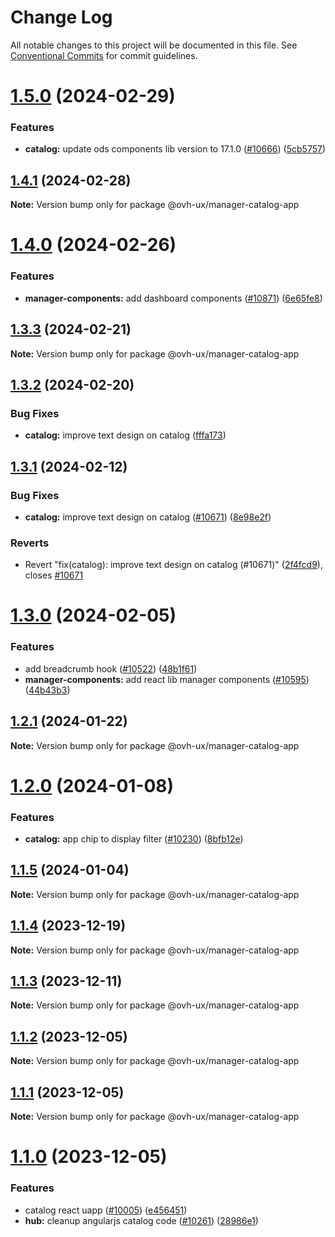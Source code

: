 # Change Log

All notable changes to this project will be documented in this file.
See [Conventional Commits](https://conventionalcommits.org) for commit guidelines.

# [1.5.0](https://github.com/ovh/manager/compare/@ovh-ux/manager-catalog-app@1.4.1...@ovh-ux/manager-catalog-app@1.5.0) (2024-02-29)


### Features

* **catalog:** update ods components lib version to 17.1.0 ([#10666](https://github.com/ovh/manager/issues/10666)) ([5cb5757](https://github.com/ovh/manager/commit/5cb5757166847add97b3d515ac22e7be88eeaddf))





## [1.4.1](https://github.com/ovh/manager/compare/@ovh-ux/manager-catalog-app@1.4.0...@ovh-ux/manager-catalog-app@1.4.1) (2024-02-28)

**Note:** Version bump only for package @ovh-ux/manager-catalog-app





# [1.4.0](https://github.com/ovh/manager/compare/@ovh-ux/manager-catalog-app@1.3.3...@ovh-ux/manager-catalog-app@1.4.0) (2024-02-26)


### Features

* **manager-components:** add dashboard components ([#10871](https://github.com/ovh/manager/issues/10871)) ([6e65fe8](https://github.com/ovh/manager/commit/6e65fe8b7b82569f74106984b600b25ddfae54a8))





## [1.3.3](https://github.com/ovh/manager/compare/@ovh-ux/manager-catalog-app@1.3.2...@ovh-ux/manager-catalog-app@1.3.3) (2024-02-21)

**Note:** Version bump only for package @ovh-ux/manager-catalog-app





## [1.3.2](https://github.com/ovh/manager/compare/@ovh-ux/manager-catalog-app@1.3.1...@ovh-ux/manager-catalog-app@1.3.2) (2024-02-20)


### Bug Fixes

* **catalog:** improve text design on catalog ([fffa173](https://github.com/ovh/manager/commit/fffa173200b0f95a45c787bbe1e50117c836049c))





## [1.3.1](https://github.com/ovh/manager/compare/@ovh-ux/manager-catalog-app@1.3.0...@ovh-ux/manager-catalog-app@1.3.1) (2024-02-12)


### Bug Fixes

* **catalog:** improve text design on catalog ([#10671](https://github.com/ovh/manager/issues/10671)) ([8e98e2f](https://github.com/ovh/manager/commit/8e98e2f1d8e859042410d48b9c1c9e5cff5a0e71))


### Reverts

* Revert "fix(catalog): improve text design on catalog (#10671)" ([2f4fcd9](https://github.com/ovh/manager/commit/2f4fcd95d9aa91ef9ada8c944ac50d4402076d09)), closes [#10671](https://github.com/ovh/manager/issues/10671)





# [1.3.0](https://github.com/ovh/manager/compare/@ovh-ux/manager-catalog-app@1.2.1...@ovh-ux/manager-catalog-app@1.3.0) (2024-02-05)


### Features

* add breadcrumb hook ([#10522](https://github.com/ovh/manager/issues/10522)) ([48b1f61](https://github.com/ovh/manager/commit/48b1f61a01adb8ab222163f8a688b7fea7373aba))
* **manager-components:** add react lib manager components ([#10595](https://github.com/ovh/manager/issues/10595)) ([44b43b3](https://github.com/ovh/manager/commit/44b43b360057aacf5fb6bf7ca93e501216f92c08))





## [1.2.1](https://github.com/ovh/manager/compare/@ovh-ux/manager-catalog-app@1.2.0...@ovh-ux/manager-catalog-app@1.2.1) (2024-01-22)

**Note:** Version bump only for package @ovh-ux/manager-catalog-app





# [1.2.0](https://github.com/ovh/manager/compare/@ovh-ux/manager-catalog-app@1.1.5...@ovh-ux/manager-catalog-app@1.2.0) (2024-01-08)


### Features

* **catalog:** app chip to display filter ([#10230](https://github.com/ovh/manager/issues/10230)) ([8bfb12e](https://github.com/ovh/manager/commit/8bfb12ea3e9f3f7fdc4e0a96d090582a4ef537a4))





## [1.1.5](https://github.com/ovh/manager/compare/@ovh-ux/manager-catalog-app@1.1.4...@ovh-ux/manager-catalog-app@1.1.5) (2024-01-04)

**Note:** Version bump only for package @ovh-ux/manager-catalog-app





## [1.1.4](https://github.com/ovh/manager/compare/@ovh-ux/manager-catalog-app@1.1.3...@ovh-ux/manager-catalog-app@1.1.4) (2023-12-19)

**Note:** Version bump only for package @ovh-ux/manager-catalog-app





## [1.1.3](https://github.com/ovh/manager/compare/@ovh-ux/manager-catalog-app@1.1.2...@ovh-ux/manager-catalog-app@1.1.3) (2023-12-11)

**Note:** Version bump only for package @ovh-ux/manager-catalog-app





## [1.1.2](https://github.com/ovh/manager/compare/@ovh-ux/manager-catalog-app@1.1.1...@ovh-ux/manager-catalog-app@1.1.2) (2023-12-05)

**Note:** Version bump only for package @ovh-ux/manager-catalog-app





## [1.1.1](https://github.com/ovh/manager/compare/@ovh-ux/manager-catalog-app@1.1.0...@ovh-ux/manager-catalog-app@1.1.1) (2023-12-05)

**Note:** Version bump only for package @ovh-ux/manager-catalog-app





# [1.1.0](https://github.com/ovh/manager/compare/@ovh-ux/manager-catalog-app@1.0.0...@ovh-ux/manager-catalog-app@1.1.0) (2023-12-05)


### Features

* catalog react uapp ([#10005](https://github.com/ovh/manager/issues/10005)) ([e456451](https://github.com/ovh/manager/commit/e45645174e0a6e0834d06c3c23c535ff374dceba))
* **hub:** cleanup angularjs catalog code ([#10261](https://github.com/ovh/manager/issues/10261)) ([28986e1](https://github.com/ovh/manager/commit/28986e1addb6bab96f056dc1068849dba059bf21))
